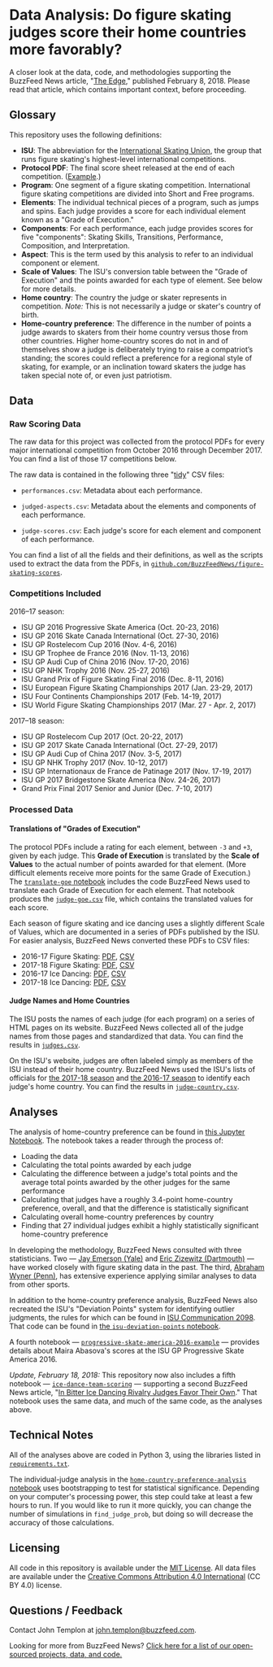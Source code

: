 # Data Analysis: Do figure skating judges score their home countries more favorably?

A closer look at the data, code, and methodologies supporting the BuzzFeed News article, "[The Edge](http://www.buzzfeed.com/johntemplon/the-edge)," published February 8, 2018. Please read that article, which contains important context, before proceeding.

## Glossary

This repository uses the following definitions:

- __ISU__: The abbreviation for the [International Skating Union](http://www.isu.org/), the group that runs figure skating's highest-level international competitions.
- __Protocol PDF__: The final score sheet released at the end of each competition. ([Example](http://www.isuresults.com/results/season1718/gpf1718/gpf2017_protocol.pdf?).)
- __Program__: One segment of a figure skating competition. International figure skating competitions are divided into Short and Free programs.
- __Elements__: The individual technical pieces of a program, such as jumps and spins. Each judge provides a score for each individual element known as a "Grade of Execution."
- __Components__: For each performance, each judge provides scores for five "components": Skating Skills, Transitions, Performance, Composition, and Interpretation. 
- __Aspect__: This is the term used by this analysis to refer to an individual component or element.
- __Scale of Values__: The ISU's conversion table between the "Grade of Execution" and the points awarded for each type of element. See below for more details.
- __Home country__: The country the judge or skater represents in competition. _Note:_ This is not necessarily a judge or skater's country of birth.
- __Home-country preference__: The difference in the number of points a judge awards to skaters from their home country versus those from other countries. Higher home-country scores do not in and of themselves show a judge is deliberately trying to raise a compatriot’s standing; the scores could reflect a preference for a regional style of skating, for example, or an inclination toward skaters the judge has taken special note of, or even just patriotism.

## Data

### Raw Scoring Data

The raw data for this project was collected from the protocol PDFs for every major international competition from October 2016 through December 2017. You can find a list of those 17 competitions below.

The raw data is contained in the following three "[tidy](http://vita.had.co.nz/papers/tidy-data.html)" CSV files:

- `performances.csv`: Metadata about each performance.

- `judged-aspects.csv`: Metadata about the elements and components of each performance.

- `judge-scores.csv`: Each judge's score for each element and component of each performance.

You can find a list of all the fields and their definitions, as well as the scripts used to extract the data from the PDFs, in [`github.com/BuzzFeedNews/figure-skating-scores`](https://github.com/BuzzFeedNews/figure-skating-scores).

### Competitions Included

2016–17 season:

- ISU GP 2016 Progressive Skate America (Oct. 20-23, 2016)
- ISU GP 2016 Skate Canada International (Oct. 27-30, 2016)
- ISU GP Rostelecom Cup 2016 (Nov. 4-6, 2016)
- ISU GP Trophee de France 2016 (Nov. 11-13, 2016)
- ISU GP Audi Cup of China 2016 (Nov. 17-20, 2016)
- ISU GP NHK Trophy 2016 (Nov. 25-27, 2016)
- ISU Grand Prix of Figure Skating Final 2016 (Dec. 8-11, 2016)
- ISU European Figure Skating Championships 2017 (Jan. 23-29, 2017)
- ISU Four Continents Championships 2017 (Feb. 14-19, 2017)
- ISU World Figure Skating Championships 2017 (Mar. 27 - Apr. 2, 2017)

2017–18 season:

- ISU GP Rostelecom Cup 2017 (Oct. 20-22, 2017)
- ISU GP 2017 Skate Canada International (Oct. 27-29, 2017)
- ISU GP Audi Cup of China 2017 (Nov. 3-5, 2017)
- ISU GP NHK Trophy 2017 (Nov. 10-12, 2017)
- ISU GP Internationaux de France de Patinage 2017 (Nov. 17-19, 2017)
- ISU GP 2017 Bridgestone Skate America (Nov. 24-26, 2017)
- Grand Prix Final 2017 Senior and Junior (Dec. 7-10, 2017)

### Processed Data

#### Translations of "Grades of Execution"

The protocol PDFs include a rating for each element, between `-3` and `+3`, given by each judge. This **Grade of Execution** is translated by the **Scale of Values** to the actual number of points awarded for that element. (More difficult elements receive more points for the same Grade of Execution.) The [`translate-goe` notebook](./notebooks/translate-goe.ipynb) includes the code BuzzFeed News used to translate each Grade of Execution for each element. That notebook produces the [`judge-goe.csv`](data/processed/judge-goe.csv) file, which contains the translated values for each score.

Each season of figure skating and ice dancing uses a slightly different Scale of Values, which are documented in a series of PDFs published by the ISU. For easier analysis, BuzzFeed News converted these PDFs to CSV files:

- 2016-17 Figure Skating: [PDF](http://www.isu.org/docman-documents-links/isu-files/documents-communications/isu-communications/459-2000-sptc-sov-and-goe-2016-2017-revised-july-14/file), [CSV](./data/processed/figure-skating-goe-adj-2016-17.csv)
- 2017-18 Figure Skating: [PDF](http://www.isu.org/docman-documents-links/isu-files/documents-communications/isu-communications/14352-isu-communication-2089/file), [CSV](./data/processed/figure-skating-goe-adj-2017-18.csv)
- 2016-17 Ice Dancing: [PDF](http://isu.org/docman-documents-links/isu-files/documents-communications/isu-communications/476-isu-communication-2015/file), [CSV](./data/processed/ice-dancing-goe-adj-2016-17.csv)
- 2017-18 Ice Dancing: [PDF](http://www.isu.org/docman-documents-links/isu-files/documents-communications/isu-communications/589-isu-communication-2094/file), [CSV](./data/processed/ice-dancing-goe-adj-2017-18.csv)

#### Judge Names and Home Countries

The ISU posts the names of each judge (for each program) on a series of HTML pages on its website. BuzzFeed News collected all of the judge names from those pages and standardized that data. You can find the results in [`judges.csv`](data/processed/judges.csv).

On the ISU's website, judges are often labeled simply as members of the ISU instead of their home country. BuzzFeed News used the ISU's lists of officials for [the 2017-18 season](https://www.isu.org/communications/12127-isu-communication-2111/file) and [the 2016-17 season](https://www.isu.org/docman-documents-links/isu-files/documents-communications/isu-communications/490-2027-list-officials-fs-id-sys-2016-2017-updated-oct-6-rev/file) to identify each judge's home country. You can find the results in [`judge-country.csv`](data/processed/judge-country.csv).

## Analyses

The analysis of home-country preference can be found in [this Jupyter Notebook](./notebooks/home-country-preference-analysis.ipynb). The notebook takes a reader through the process of:

- Loading the data
- Calculating the total points awarded by each judge
- Calculating the difference between a judge's total points and the average total points awarded by the other judges for the same performance
- Calculating that judges have a roughly 3.4-point home-country preference, overall, and that the difference is statistically significant
- Calculating overall home-country preferences by country
- Finding that 27 individual judges exhibit a highly statistically significant home-country preference

In developing the methodology, BuzzFeed News consulted with three statisticians. Two — [Jay Emerson (Yale)](http://www.stat.yale.edu/~jay/) and [Eric Zizewitz (Dartmouth)](https://www.dartmouth.edu/~ericz/) — have worked closely with figure skating data in the past. The third, [Abraham Wyner (Penn)](https://statistics.wharton.upenn.edu/profile/ajw/), has extensive experience applying similar analyses to data from other sports.

In addition to the home-country preference analysis, BuzzFeed News also recreated the ISU's "Deviation Points" system for identifying outlier judgments, the rules for which can be found in [ISU Communication 2098](http://www.isu.org/communications/593-isu-communication-2098/file). That code can be found in [the `isu-deviation-points` notebook](./notebooks/isu-deviation-points.ipynb).

A fourth notebook — [`progressive-skate-america-2016-example`](./notebooks/progressive-skate-america-2016-example.ipynb) — provides details about Maira Abasova's scores at the ISU GP Progressive Skate America 2016.

_Update, February 18, 2018:_ This repository now also includes a fifth notebook — [`ice-dance-team-scoring`](./notebooks/ice-dance-team-scoring.ipynb) — supporting a second BuzzFeed News article, "[In Bitter Ice Dancing Rivalry Judges Favor Their Own](https://www.buzzfeed.com/johntemplon/in-bitter-ice-dancing-rivalry-judges-favor-their-own)." That notebook uses the same data, and much of the same code, as the analyses above.

## Technical Notes

All of the analyses above are coded in Python 3, using the libraries listed in [`requirements.txt`](./requirements.txt).

The individual-judge analysis in the [`home-country-preference-analysis` notebook](./notebooks/home-country-preference-analysis.ipynb) uses bootstrapping to test for statistical significance. Depending on your computer's processing power, this step could take at least a few hours to run. If you would like to run it more quickly, you can change the number of simulations in `find_judge_prob`, but doing so will decrease the accuracy of those calculations.

## Licensing

All code in this repository is available under the [MIT License](https://opensource.org/licenses/MIT). All data files are available under the [Creative Commons Attribution 4.0 International](https://creativecommons.org/licenses/by/4.0/) (CC BY 4.0) license.

## Questions / Feedback

Contact John Templon at [john.templon@buzzfeed.com](mailto:john.templon@buzzfeed.com).

Looking for more from BuzzFeed News? [Click here for a list of our open-sourced projects, data, and code.](https://github.com/BuzzFeedNews/everything)